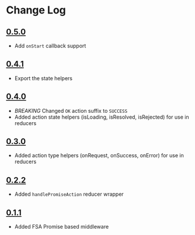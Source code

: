 # Change Log

## [0.5.0](https://github.com/w33ble/redux-promise-actions/tree/v0.5.0)

- Add `onStart` callback support

## [0.4.1](https://github.com/w33ble/redux-promise-actions/tree/v0.4.1)

- Export the state helpers

## [0.4.0](https://github.com/w33ble/redux-promise-actions/tree/v0.4.0)

- *BREAKING* Changed `OK` action suffix to `SUCCESS`
- Added action state helpers (isLoading, isResolved, isRejected) for use in reducers

## [0.3.0](https://github.com/w33ble/redux-promise-actions/tree/v0.3.0)

- Added action type helpers (onRequest, onSuccess, onError) for use in reducers

## [0.2.2](https://github.com/w33ble/redux-promise-actions/tree/v0.2.2)

- Added `handlePromiseAction` reducer wrapper

## [0.1.1](https://github.com/w33ble/redux-promise-actions/tree/v0.1.1)

- Added FSA Promise based middleware